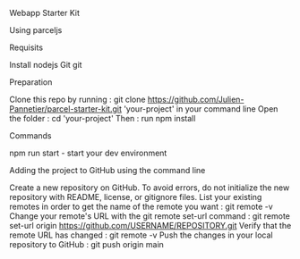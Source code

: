 Webapp Starter Kit

Using parceljs

Requisits

Install nodejs
Git git

Preparation

Clone this repo by running : git clone https://github.com/Julien-Pannetier/parcel-starter-kit.git 'your-project' in your command line
Open the folder : cd 'your-project'
Then : run npm install

Commands

npm run start - start your dev environment


Adding the project to GitHub using the command line

Create a new repository on GitHub. To avoid errors, do not initialize the new repository with README, license, or gitignore files.
List your existing remotes in order to get the name of the remote you want : git remote -v
Change your remote's URL with the git remote set-url command : git remote set-url origin https://github.com/USERNAME/REPOSITORY.git
Verify that the remote URL has changed : git remote -v
Push the changes in your local repository to GitHub : git push origin main


